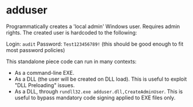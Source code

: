 # adduser

Programmatically creates a 'local admin' Windows user. Requires admin rights. The created user is hardcoded to the following:

Login: `audit`
Password: `Test123456789!` (this should be good enough to fit most password policies)

This standalone piece code can run in many contexts:
- As a command-line EXE.
- As a DLL (the user will be created on DLL load). This is useful to exploit "DLL Preloading" issues.
- As a DLL, through `rundll32.exe adduser.dll,CreateAdminUser`. This is useful to bypass mandatory code signing applied to EXE files only.
